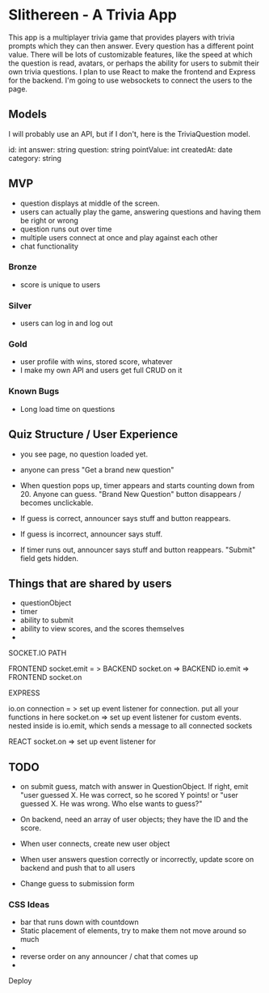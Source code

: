 # Slithereen - A Trivia App

This app is a multiplayer trivia game that provides players with trivia prompts which they can then answer. Every question has a different point value. There will be lots of customizable features, like the speed at which the question is read, avatars, or perhaps the ability for users to submit their own trivia questions. I plan to use React to make the frontend and Express for the backend. I'm going to use websockets to connect the users to the page.

## Models

I will probably use an API, but if I don't, here is the TriviaQuestion model.

id: int
answer: string
question: string
pointValue: int
createdAt: date
category: string

## MVP


- question displays at middle of the screen.
- users can actually play the game, answering questions and having them be right or wrong
- question runs out over time
- multiple users connect at once and play against each other
- chat functionality

### Bronze 
- score is unique to users

### Silver
- users can log in and log out

### Gold
- user profile with wins, stored score, whatever
- I make my own API and users get full CRUD on it


### Known Bugs

- Long load time on questions

## Quiz Structure / User Experience
- you see page, no question loaded yet.
- anyone can press "Get a brand new question"
- When question pops up, timer appears and starts counting down from 20. Anyone can guess.
"Brand New Question" button disappears / becomes unclickable.

- If guess is correct, announcer says stuff and button reappears.
- If guess is incorrect, announcer says stuff.
- If timer runs out, announcer says stuff and button reappears. "Submit" field gets hidden.

## Things that are shared by users

- questionObject
- timer
- ability to submit
- ability to view scores, and the scores themselves
- 

SOCKET.IO PATH

FRONTEND socket.emit = > BACKEND socket.on => BACKEND io.emit => FRONTEND socket.on

EXPRESS

io.on connection = > set up event listener for connection. put all your functions in here
socket.on => set up event listener for custom events. nested inside is 
    io.emit, which sends a message to all connected sockets

REACT
socket.on => set up event listener for 

## TODO

- on submit guess, match with answer in QuestionObject. If right, emit "user guessed X. He was correct, so he scored Y points! or "user guessed X. He was wrong. Who else wants to guess?"

- On backend, need an array of user objects; they have the ID and the score.
- When user connects, create new user object
- When user answers question correctly or incorrectly, update score on backend and push that to all users

- Change guess to submission form


### CSS Ideas

- bar that runs down with countdown
- Static placement of elements, try to make them not move around so much
- 
- reverse order on any announcer / chat that comes up
- 
Deploy
